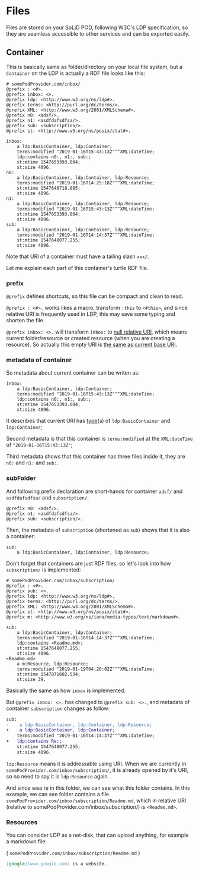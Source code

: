 # Files

Files are stored on your SoLiD POD, following W3C's LDP specification, so they are seamless accessible to other services and can be exported easily.

## Container

This is basically same as folder/directory on your local file system, but a `Container` on the LDP is actually a RDF file looks like this:

```turtle
# somePodProvider.com/inbox/
@prefix : <#>.
@prefix inbox: <>.
@prefix ldp: <http://www.w3.org/ns/ldp#>.
@prefix terms: <http://purl.org/dc/terms/>.
@prefix XML: <http://www.w3.org/2001/XMLSchema#>.
@prefix n0: <adsf/>.
@prefix n1: <asdfdafsdfsa/>.
@prefix sub: <subscription/>.
@prefix st: <http://www.w3.org/ns/posix/stat#>.

inbox:
    a ldp:BasicContainer, ldp:Container;
    terms:modified "2019-01-16T15:43:13Z"^^XML:dateTime;
    ldp:contains n0:, n1:, sub:;
    st:mtime 1547653393.004;
    st:size 4096.
n0:
    a ldp:BasicContainer, ldp:Container, ldp:Resource;
    terms:modified "2019-01-16T14:25:18Z"^^XML:dateTime;
    st:mtime 1547648718.885;
    st:size 4096.
n1:
    a ldp:BasicContainer, ldp:Container, ldp:Resource;
    terms:modified "2019-01-16T15:43:13Z"^^XML:dateTime;
    st:mtime 1547653393.004;
    st:size 4096.
sub:
    a ldp:BasicContainer, ldp:Container, ldp:Resource;
    terms:modified "2019-01-16T14:14:37Z"^^XML:dateTime;
    st:mtime 1547648077.255;
    st:size 4096.
```

Note that URI of a container must have a tailing slash `xxx/`.

Let me explain each part of this container's turtle RDF file.

### prefix

`@prefix` defines shortcuts, so this file can be compact and clean to read.

`@prefix : <#>.` works likes a macro, transform `:this` to `<#this>`, and since relative URI is frequently used in LDP, this may save some typing and shorten the file.

`@prefix inbox: <>.` will transform `inbox:` to [null relative URI](https://www.w3.org/TR/ldp/#h-ldpc-post-rdfnullrel), which means current folder/resource or created resource (when you are creating a resource). So actually this empty URI is [the same as current base URI](https://www.w3.org/TR/turtle/#sec-iri-references).

### metadata of container

So metadata about current container can be writen as:

```turtle
inbox:
    a ldp:BasicContainer, ldp:Container;
    terms:modified "2019-01-16T15:43:13Z"^^XML:dateTime;
    ldp:contains n0:, n1:, sub:;
    st:mtime 1547653393.004;
    st:size 4096.
```

It describes that current URI has [type](https://www.w3.org/TR/2014/REC-turtle-20140225/#iri-a)(`a`) of `ldp:BasicContainer` and `ldp:Container`;

Second metadata is that this container is `terms:modified` at the `XML:dateTime` of `"2019-01-16T15:43:13Z"`;

Third metadata shows that this container has three files inside it, they are `n0:` and `n1:` and `sub:`.

### subFolder

And following prefix declaration are short-hands for container `adsf/` and `asdfdafsdfsa/` and `subscription/`:

```turtle
@prefix n0: <adsf/>.
@prefix n1: <asdfdafsdfsa/>.
@prefix sub: <subscription/>.
```

Then, the metadata of `subscription` (shortened as `sub`) shows that it is also a container:

```turtle
sub:
    a ldp:BasicContainer, ldp:Container, ldp:Resource;
```

Don't forget that containers are just RDF files, so let's look into how `subscription/` is implemented:

```turtle
# somePodProvider.com/inbox/subscription/
@prefix : <#>.
@prefix sub: <>.
@prefix ldp: <http://www.w3.org/ns/ldp#>.
@prefix terms: <http://purl.org/dc/terms/>.
@prefix XML: <http://www.w3.org/2001/XMLSchema#>.
@prefix st: <http://www.w3.org/ns/posix/stat#>.
@prefix m: <http://www.w3.org/ns/iana/media-types/text/markdown#>.

sub:
    a ldp:BasicContainer, ldp:Container;
    terms:modified "2019-01-16T14:14:37Z"^^XML:dateTime;
    ldp:contains <Readme.md>;
    st:mtime 1547648077.255;
    st:size 4096.
<Readme.md>
    a m:Resource, ldp:Resource;
    terms:modified "2019-01-19T04:20:02Z"^^XML:dateTime;
    st:mtime 1547871602.534;
    st:size 39.
```

Basically the same as how `inbox` is implemented.

But `@prefix inbox: <>.` has changed to `@prefix sub: <>.`, and metadata of container `subscription` changes as follow:

```diff
sub:
-    a ldp:BasicContainer, ldp:Container, ldp:Resource;
+    a ldp:BasicContainer, ldp:Container;
    terms:modified "2019-01-16T14:14:37Z"^^XML:dateTime;
+   ldp:contains Re:;
    st:mtime 1547648077.255;
    st:size 4096.
```

`ldp:Resource` means it is addressable using URI. When we are currently in `somePodProvider.com/inbox/subscription/`, it is already opened by it's URI, so no need to say it is `ldp:Resource` again.

And since wea re in this folder, we can see what this folder contains. In this example, we can see folder contains a file `somePodProvider.com/inbox/subscription/Readme.md`, which in relative URI (relative to somePodProvider.com/inbox/subscription/) is `<Readme.md>`.

### Resources

You can consider LDP as a net-disk, that can upload anything, for example a markdown file:

( `somePodProvider.com/inbox/subscription/Readme.md` )

```markdown
[google](www.google.com) is a website.
```
